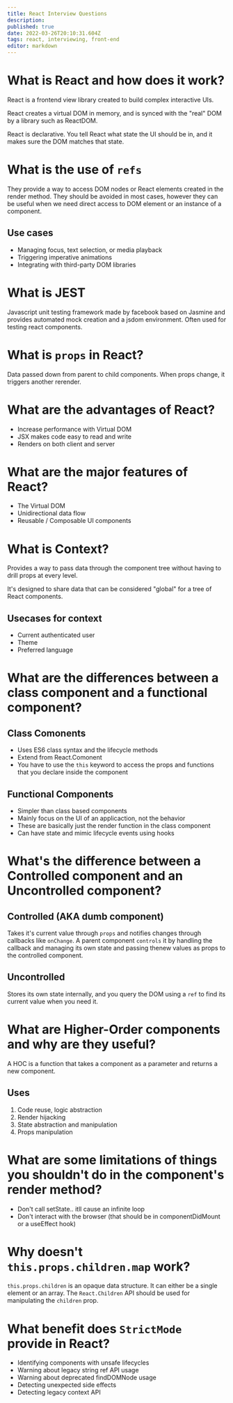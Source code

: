 ```yaml
---
title: React Interview Questions
description: 
published: true
date: 2022-03-26T20:10:31.604Z
tags: react, interviewing, front-end
editor: markdown
---
```


# What is React and how does it work?
React is a frontend view library created to build complex interactive UIs.

React creates a virtual DOM in memory, and is synced with the "real" DOM by a library such as ReactDOM.

React is declarative. You tell React what state the UI should be in, and it makes sure the DOM matches that state.

# What is the use of `refs`
They provide a way to access DOM nodes or React elements created in the render method. They should be avoided in most cases, however they can be useful when we need direct access to DOM element or an instance of a component. 

## Use cases
- Managing focus, text selection, or media playback
- Triggering imperative animations
- Integrating with third-party DOM libraries

# What is JEST 
Javascript unit testing framework made by facebook based on Jasmine and provides automated mock creation and a jsdom environment. Often used for testing react components.

# What is `props` in React?
Data passed down from parent to child components. When props change, it triggers another rerender. 

# What are the advantages of React?
- Increase performance with Virtual DOM
- JSX makes code easy to read and write
- Renders on both client and server

# What are the major features of React?
- The Virtual DOM
- Unidirectional data flow
- Reusable / Composable UI components

# What is Context? 
Provides a way to pass data through the component tree without having to drill props at every level. 

It's designed to share data that can be considered "global" for a tree of React components.
## Usecases for context
- Current authenticated user
- Theme
- Preferred language

# What are the differences between a class component and a functional component?
## Class Comonents
- Uses ES6 class syntax and the lifecycle methods
- Extend from React.Comonent
- You have to use the `this` keyword to access the props and functions that you declare inside the component

## Functional Components
- Simpler than class based components
- Mainly focus on the UI of an applicaction, not the behavior
- These are basically just the render function in the class component
- Can have state and mimic lifecycle events using hooks

# What's the difference between a Controlled component and an Uncontrolled component?
## Controlled (AKA dumb component)
Takes it's current value through `props` and notifies changes through callbacks like `onChange`. A parent component `controls` it by handling the callback and managing its own state and passing thenew values as props to the controlled component. 
## Uncontrolled
Stores its own state internally, and you query the DOM using a `ref` to find its current value when you need it.

# What are Higher-Order components and why are they useful?
A HOC is a function that takes a component as a parameter and returns a new component. 
## Uses
1. Code reuse, logic abstraction
2. Render hijacking
3. State abstraction and manipulation
4. Props manipulation

# What are some limitations of things you shouldn't do in the component's render method?
- Don't call setState.. itll cause an infinite loop
- Don't interact with the browser (that should be in componentDidMount or a useEffect hook) 

# Why doesn't `this.props.children.map` work?
`this.props.children` is an opaque data structure. It can either be a single element or an array. The `React.Children` API should be used for manipulating the `children` prop.

# What benefit does `StrictMode` provide in React?
- Identifying components with unsafe lifecycles
- Warning about legacy string ref API usage
- Warning about deprecated findDOMNode usage
- Detecting unexpected side effects
- Detecting legacy context API